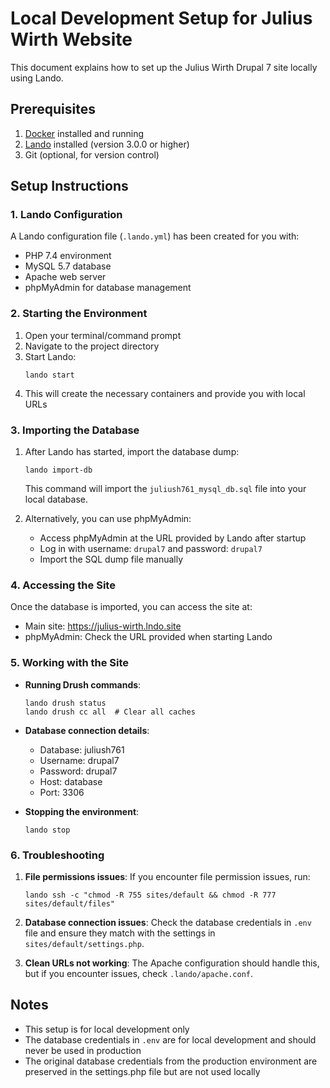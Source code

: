 # Local Development Setup for Julius Wirth Website

This document explains how to set up the Julius Wirth Drupal 7 site locally using Lando.

## Prerequisites

1. [Docker](https://www.docker.com/products/docker-desktop) installed and running
2. [Lando](https://docs.lando.dev/getting-started/installation.html) installed (version 3.0.0 or higher)
3. Git (optional, for version control)

## Setup Instructions

### 1. Lando Configuration

A Lando configuration file (`.lando.yml`) has been created for you with:
- PHP 7.4 environment
- MySQL 5.7 database
- Apache web server
- phpMyAdmin for database management

### 2. Starting the Environment

1. Open your terminal/command prompt
2. Navigate to the project directory
3. Start Lando:
   ```
   lando start
   ```
4. This will create the necessary containers and provide you with local URLs

### 3. Importing the Database

1. After Lando has started, import the database dump:
   ```
   lando import-db
   ```
   This command will import the `juliush761_mysql_db.sql` file into your local database.

2. Alternatively, you can use phpMyAdmin:
   - Access phpMyAdmin at the URL provided by Lando after startup
   - Log in with username: `drupal7` and password: `drupal7`
   - Import the SQL dump file manually

### 4. Accessing the Site

Once the database is imported, you can access the site at:
- Main site: https://julius-wirth.lndo.site
- phpMyAdmin: Check the URL provided when starting Lando

### 5. Working with the Site

- **Running Drush commands**:
  ```
  lando drush status
  lando drush cc all  # Clear all caches
  ```

- **Database connection details**:
  - Database: juliush761
  - Username: drupal7
  - Password: drupal7
  - Host: database
  - Port: 3306

- **Stopping the environment**:
  ```
  lando stop
  ```

### 6. Troubleshooting

1. **File permissions issues**: If you encounter file permission issues, run:
   ```
   lando ssh -c "chmod -R 755 sites/default && chmod -R 777 sites/default/files"
   ```

2. **Database connection issues**: Check the database credentials in `.env` file and ensure they match with the settings in `sites/default/settings.php`.

3. **Clean URLs not working**: The Apache configuration should handle this, but if you encounter issues, check `.lando/apache.conf`.

## Notes

- This setup is for local development only
- The database credentials in `.env` are for local development and should never be used in production
- The original database credentials from the production environment are preserved in the settings.php file but are not used locally
